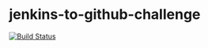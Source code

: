 # jenkins-to-github-challenge

[![Build Status](http://54.148.223.108:8080/buildStatus/icon?job=jenkins-to-github-challenge)](http://ec2-54-148-223-108.us-west-2.compute.amazonaws.com:8080/job/jenkins-to-github-challenge/)

